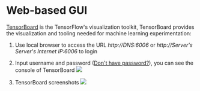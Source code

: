 # Web-based GUI

[TensorBoard](https://www.tensorflow.org/tensorboard/) is the TensorFlow's visualization toolkit, TensorBoard provides the visualization and tooling needed for machine learning experimentation:

1. Use local browser to access the URL *http://DNS:6006* or *http://Server's Server's Internet IP:6006* to login

2. Input username and password ([Don't have password?](/stack-accounts.md#tensorflow)), you can see the console of TensorBoard
   ![](https://libs.websoft9.com/Websoft9/DocsPicture/tensorflow/tensorflow-board-websoft9.png)

3. TensorBoard screenshots
   ![](https://libs.websoft9.com/Websoft9/DocsPicture/en/tensorflow/tensorboard.gif)
